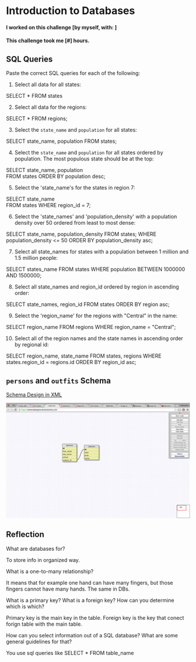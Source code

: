 # Introduction to Databases

#### I worked on this challenge [by myself, with: ]
#### This challenge took me [#] hours.

## SQL Queries

Paste the correct SQL queries for each of the following:

1. Select all data for all states: 

SELECT * FROM states

2. Select all data for the regions:

SELECT * FROM regions;

3. Select the `state_name` and `population` for all states: 

SELECT state_name, population
FROM states;

4. Select the `state_name` and `population` for all states ordered 
by population. The most populous state should be at the top:

SELECT state_name, population  
FROM states
ORDER BY population desc;


5. Select the 'state_name's for the states in region 7:

SELECT state_name  
FROM states
WHERE region_id = 7;


6. Select the 'state_names' and 'population_density' with a population density over 50 ordered from least to most dense:

SELECT state_name, population_density
FROM states; 
WHERE population_density <= 50
ORDER BY population_density asc;



7. Select all state_names for states with a population between 1 million and 1.5 million people:

SELECT states_name
FROM states
WHERE population BETWEEN 1000000 AND 1500000;


8. Select all state_names and region_id ordered by region in ascending order:

SELECT state_names, region_id
FROM states
ORDER BY region asc;



9. Select the 'region_name' for the regions with "Central" in the name:

SELECT region_name
FROM regions
WHERE region_name = "Central";

10. Select all of the region names and the state names in ascending order by regional id:

SELECT region_name, state_name 
FROM states, regions
WHERE states.region_id = regions.id
ORDER BY region_id asc;


## `persons` and `outfits` Schema
<!-- Include a link to your schema design here -->
[Schema Design in XML](https://github.com/nowakoff/phase-0/blob/master/week-8/intro-to-databases/schema.xml)


![alt text](./costum.png)



## Reflection
What are databases for?

To store info in organized way.

What is a one-to-many relationship?

It means that for example one hand can have many fingers, but those fingers cannot have many hands. The same in DBs.

What is a primary key? What is a foreign key? How can you determine which is which?

Primary key is the main key in the table. Foreign key is the key that conect forign table with the main table.

How can you select information out of a SQL database? What are some general guidelines for that?

You use sql queries like SELECT * FROM table_name